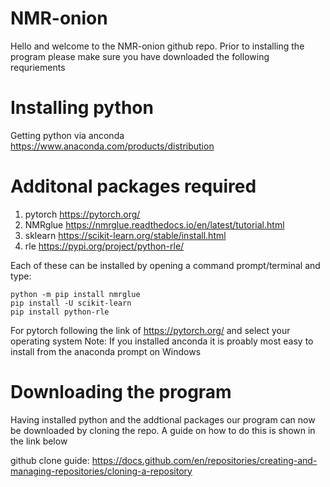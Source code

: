 # NMR-onion
Hello and welcome to the NMR-onion github repo. Prior to installing the program please make sure you have downloaded the following requriements

# Installing python
Getting python via anconda <https://www.anaconda.com/products/distribution>

# Additonal packages required
1) pytorch <https://pytorch.org/>
2) NMRglue <https://nmrglue.readthedocs.io/en/latest/tutorial.html>
3) sklearn <https://scikit-learn.org/stable/install.html>
4) rle <https://pypi.org/project/python-rle/>

Each of these can be installed by opening a command prompt/terminal and type:
```
python -m pip install nmrglue
pip install -U scikit-learn
pip install python-rle
```

For pytorch following the link of <https://pytorch.org/> and select your operating system
Note: If you installed anconda it is proably most easy to install from the anaconda prompt on Windows

# Downloading the program
Having installed python and the addtional packages our program can now be downloaded by cloning the repo. A guide on how to do this is shown in the link below

github clone guide: <https://docs.github.com/en/repositories/creating-and-managing-repositories/cloning-a-repository>


